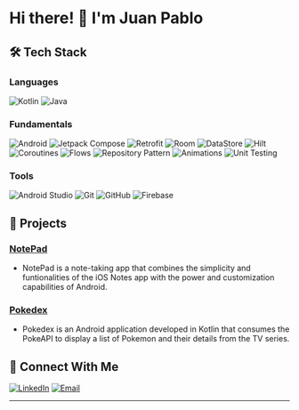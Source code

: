 
# Hi there! 👋 I'm Juan Pablo

## 🛠️ Tech Stack

### Languages
![Kotlin](https://img.shields.io/badge/-Kotlin-7F52FF?logo=kotlin&logoColor=white&style=flat-square)
![Java](https://img.shields.io/badge/-Java-007396?logo=java&logoColor=white&style=flat-square)

### Fundamentals
![Android](https://img.shields.io/badge/-Android-3DDC84?logo=android&logoColor=white&style=flat-square)
![Jetpack Compose](https://img.shields.io/badge/-Jetpack%20Compose-4285F4?logo=jetpackcompose&logoColor=white&style=flat-square)
![Retrofit](https://img.shields.io/badge/-Retrofit-FFCA28?style=flat-square)
![Room](https://img.shields.io/badge/-Room-FFCA28?style=flat-square)
![DataStore](https://img.shields.io/badge/-DataStore-FFCA28?style=flat-square)
![Hilt](https://img.shields.io/badge/-Hilt-B753E8?style=flat-square)
![Coroutines](https://img.shields.io/badge/-Coroutines-009688?style=flat-square)
![Flows](https://img.shields.io/badge/-Flows-009688?style=flat-square)
![Repository Pattern](https://img.shields.io/badge/-Repository_Pattern-009688?style=flat-square)
![Animations](https://img.shields.io/badge/-Animations-009688?style=flat-square)
![Unit Testing](https://img.shields.io/badge/-Unit_Testing-009688?style=flat-square)

### Tools
![Android Studio](https://img.shields.io/badge/-Android%20Studio-3DDC84?logo=android-studio&logoColor=white&style=flat-square)
![Git](https://img.shields.io/badge/-Git-F05032?logo=git&logoColor=white&style=flat-square)
![GitHub](https://img.shields.io/badge/-GitHub-181717?logo=github&logoColor=white&style=flat-square)
![Firebase](https://img.shields.io/badge/-Firebase-FFCA28?logo=firebase&logoColor=white&style=flat-square)

## 🌟 Projects

### [NotePad](https://github.com/juanpablorenau/notepad)
- NotePad is a note-taking app that combines the simplicity and funtionalities of the iOS Notes app with the power and customization capabilities of Android.

### [Pokedex](https://github.com/juanpablorenau/pokedex)
- Pokedex is an Android application developed in Kotlin that consumes the PokeAPI to display a list of Pokemon and their details from the TV series.

## 🤝 Connect With Me

[![LinkedIn](https://img.shields.io/badge/-LinkedIn-0A66C2?logo=linkedin&logoColor=white&style=flat-square)](https://www.linkedin.com/in/juan-pablo-renau-lópez-9a61a11bb)
[![Email](https://img.shields.io/badge/-Email-EA4335?logo=gmail&logoColor=white&style=flat-square)](mailto:renaujuanpablo@example.com)

---


